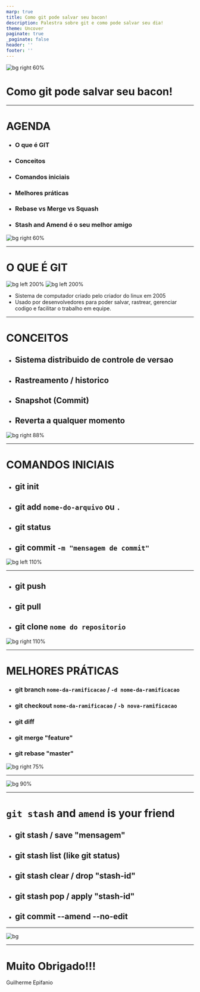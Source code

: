 ```yaml
---
marp: true
title: Como git pode salvar seu bacon!
description: Palestra sobre git e como pode salvar seu dia!
theme: Uncover
paginate: true
_paginate: false
header: ''
footer: ''
---
```


![bg right 60%](https://icongr.am/octicons/mark-github.svg)

# <!--fit--> Como git pode salvar seu bacon!

---

<!-- backgroundColor: #123 -->
<!-- color: white -->
# AGENDA

- ### O que é GIT
- ### Conceitos
- ### Comandos iniciais
- ### Melhores práticas
- ### Rebase vs Merge vs Squash
- ### Stash and Amend é o seu melhor amigo

![bg right 60%](assets/agenda.png)

---
<!-- header: o que e git -->

# O QUE É GIT

![bg left 200%](assets/computer-system.jpeg)
![bg left 200%](assets/software-dev.jpeg)

- Sistema de computador criado pelo criador do linux em 2005
- Usado por desenvolvedores para poder salvar, rastrear, gerenciar codigo e facilitar o trabalho em equipe.
---
<!-- header: git conceitos -->

# CONCEITOS 

- ## Sistema distribuido de controle de versao
- ## Rastreamento / historico
- ## Snapshot (Commit)
- ## Reverta a qualquer momento

![bg right 88%](assets/dvc.png)

---
<!-- header: comandos iniciais -->
# COMANDOS INICIAIS

- ## git init
- ## git add `nome-do-arquivo` ou `.`
- ## git status
- ## git commit `-m "mensagem de commit"`

![bg left 110%](assets/conceitos.png)

---
<!-- header: comandos inicias -->

- ## git push
- ## git pull
- ## git clone `nome do repositorio`

![bg right 110%](assets/conceitos.png)

---
<!-- header: alem do basico -->
# MELHORES PRÁTICAS

- ### git branch `nome-da-ramificacao` / `-d nome-da-ramificacao`    
- ### git checkout `nome-da-ramificacao` / `-b nova-ramificacao`
- ### git diff
- ### git merge "feature"
- ### git rebase "master"

![bg right 75%](assets/merge-rebase.png)

---
![bg 90%](assets/rebase-vs-merge.png)

---
<!-- header: alem do basico -->

# <!--fit--> `git stash` and `amend` is your friend

- ## git stash / save "mensagem"
- ## git stash list (like git status)
- ## git stash clear / drop "stash-id"
- ## git stash pop / apply "stash-id"
- ## git commit --amend --no-edit

---
<!-- header: demo -->

![bg](assets/demo.jpg)

---
<!-- header: thanks! -->
# Muito Obrigado!!!

Guilherme Epifanio

